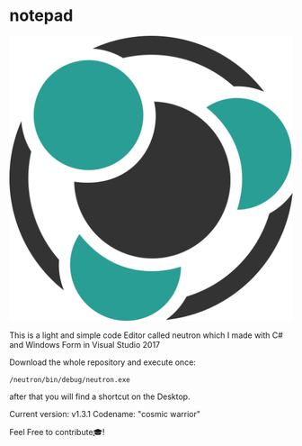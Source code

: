 # notepad

![Screenshot](images/neutron_logo.png)

This is a light and simple code Editor called neutron which I made with
C# and Windows Form in Visual Studio 2017

Download the whole repository and execute once:
```
/neutron/bin/debug/neutron.exe
```
after that you will find a shortcut on the Desktop.

Current version: v1.3.1
Codename: "cosmic warrior"

Feel Free to contribute🎓!
